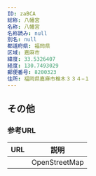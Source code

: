 ```yaml
---
ID: zaBCA
総称: 八幡宮
名称: 八幡宮
名称読み: null
別名: null
都道府県: 福岡県
区域: 嘉麻市
緯度: 33.5326407
経度: 130.7493029
郵便番号: 8200323
住所: 福岡県嘉麻市椎木３３４−１
---
```


## その他

### 参考URL

| URL | 説明          |
| --- | ------------- |
|     | OpenStreetMap |
